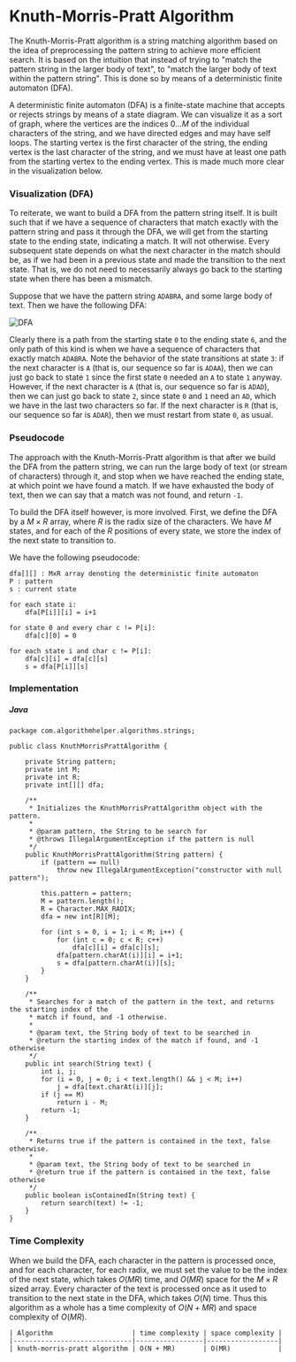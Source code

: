 # Knuth-Morris-Pratt Algorithm

The Knuth-Morris-Pratt algorithm is a string matching algorithm based on the idea of preprocessing
the pattern string to achieve more efficient search. It is based on the intuition that instead of 
trying to "match the pattern string in the larger body of text", to "match the larger body of text
within the pattern string". This is done so by means of a deterministic finite automaton (DFA). 

A deterministic finite automaton (DFA) is a finite-state machine that accepts or rejects strings 
by means of a state diagram. We can visualize it as a sort of graph, where the vertices are the 
indices $0...M$ of the individual characters of the string, and we have directed edges and may have 
self loops. The starting vertex is the first character of the string, the ending vertex is the last 
character of the string, and we must have at least one path from the starting vertex to the ending 
vertex. This is made much more clear in the visualization below.

### Visualization (DFA)

To reiterate, we want to build a DFA from the pattern string itself. It is built such that if we 
have a sequence of characters that match exactly with the pattern string and pass it through the 
DFA, we will get from the starting state to the ending state, indicating a match. It will not 
otherwise. Every subsequent state depends on what the next character in the match should be, as if
we had been in a previous state and made the transition to the next state. That is, we do not need
to necessarily always go back to the starting state when there has been a mismatch.

Suppose that we have the pattern string `ADABRA`, and some large body of text. Then we have the 
following DFA:

<img src="https://firebasestorage.googleapis.com/v0/b/algorithm-helper-storage.appspot.com/o/img%2Falgorithms%2Fstrings%2Fdfa.png?alt=media&token=6f555037-10f7-463f-a6f6-a9f499bbd1ce" alt="DFA" class="img-fluid">

Clearly there is a path from the starting state `0` to the ending state `6`, and the only path of
this kind is when we have a sequence of characters that exactly match `ADABRA`. Note the behavior 
of the state transitions at state `3`: if the next character is `A` (that is, our sequence so far is
`ADAA`), then we can just go back to state `1` since the first state `0` needed an `A` to state `1`
anyway. However, if the next character is `A` (that is, our sequence so far is `ADAD`), then we
can just go back to state `2`, since state `0` and `1` need an `AD`, which we have in the last two
characters so far. If the next character is `R` (that is, our sequence so far is `ADAR`), then we
must restart from state `0`, as usual.

### Pseudocode

The approach with the Knuth-Morris-Pratt algorithm is that after we build the DFA from the pattern
string, we can run the large body of text (or stream of characters) through it, and stop when we 
have reached the ending state, at which point we have found a match. If we have exhausted the body 
of text, then we can say that a match was not found, and return `-1`.

To build the DFA itself however, is more involved. First, we define the DFA by a $M \times R$ array,
where $R$ is the radix size of the characters. We have $M$ states, and for each of the $R$ positions
of every state, we store the index of the next state to transition to. 

We have the following pseudocode:

```
dfa[][] : MxR array denoting the deterministic finite automaton
P : pattern
s : current state

for each state i:
    dfa[P[i]][i] = i+1

for state 0 and every char c != P[i]:
    dfa[c][0] = 0

for each state i and char c != P[i]:
    dfa[c][i] = dfa[c][s]
    s = dfa[P[i]][s]    
```

### Implementation 

##### Java

```
package com.algorithmhelper.algorithms.strings;

public class KnuthMorrisPrattAlgorithm {

    private String pattern;
    private int M;
    private int R;
    private int[][] dfa;

    /**
     * Initializes the KnuthMorrisPrattAlgorithm object with the pattern.
     *
     * @param pattern, the String to be search for
     * @throws IllegalArgumentException if the pattern is null
     */
    public KnuthMorrisPrattAlgorithm(String pattern) {
        if (pattern == null)
            throw new IllegalArgumentException("constructor with null pattern");

        this.pattern = pattern;
        M = pattern.length();
        R = Character.MAX_RADIX;
        dfa = new int[R][M];

        for (int s = 0, i = 1; i < M; i++) {
            for (int c = 0; c < R; c++)
                dfa[c][i] = dfa[c][s];
            dfa[pattern.charAt(i)][i] = i+1;
            s = dfa[pattern.charAt(i)][s];
        }
    }

    /**
     * Searches for a match of the pattern in the text, and returns the starting index of the
     * match if found, and -1 otherwise.
     *
     * @param text, the String body of text to be searched in
     * @return the starting index of the match if found, and -1 otherwise
     */
    public int search(String text) {
        int i, j;
        for (i = 0, j = 0; i < text.length() && j < M; i++)
            j = dfa[text.charAt(i)][j];
        if (j == M)
            return i - M;
        return -1;
    }

    /**
     * Returns true if the pattern is contained in the text, false otherwise.
     *
     * @param text, the String body of text to be searched in
     * @return true if the pattern is contained in the text, false otherwise
     */
    public boolean isContainedIn(String text) {
        return search(text) != -1;
    }
}
```

### Time Complexity

When we build the DFA, each character in the pattern is processed once, and for each character, for 
each radix, we must set the value to be the index of the next state, which takes $O(MR)$ time, and 
$O(MR)$ space for the $M \times R$ sized array. Every character of the text is processed once as it
used to transition to the next state in the DFA, which takes $O(N)$ time. Thus this algorithm as a
whole has a time complexity of $O(N + MR)$ and space complexity of $O(MR)$.

```
| Algorithm                    | time complexity | space complexity |
|------------------------------|-----------------|------------------|
| knuth-morris-pratt algorithm | O(N + MR)       | O(MR)            |
```
